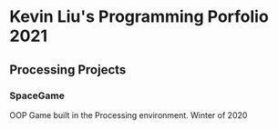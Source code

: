 # Kevin Liu's Programming Porfolio 2021

## Processing Projects

### SpaceGame
OOP Game built in the Processing environment. Winter of 2020

